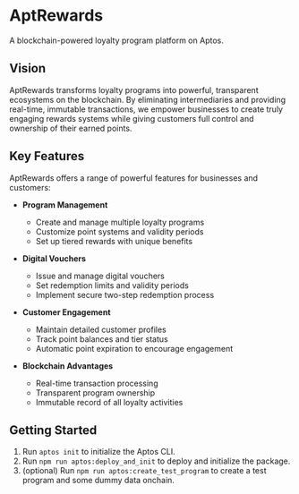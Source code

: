 # AptRewards

A blockchain-powered loyalty program platform on Aptos.

## Vision

AptRewards transforms loyalty programs into powerful, transparent ecosystems on the blockchain. By eliminating intermediaries and providing real-time, immutable transactions, we empower businesses to create truly engaging rewards systems while giving customers full control and ownership of their earned points.

## Key Features

AptRewards offers a range of powerful features for businesses and customers:

- **Program Management**
  - Create and manage multiple loyalty programs
  - Customize point systems and validity periods
  - Set up tiered rewards with unique benefits

- **Digital Vouchers**
  - Issue and manage digital vouchers
  - Set redemption limits and validity periods
  - Implement secure two-step redemption process

- **Customer Engagement**
  - Maintain detailed customer profiles
  - Track point balances and tier status
  - Automatic point expiration to encourage engagement

- **Blockchain Advantages**
  - Real-time transaction processing
  - Transparent program ownership
  - Immutable record of all loyalty activities

## Getting Started

1. Run `aptos init` to initialize the Aptos CLI.
2. Run `npm run aptos:deploy_and_init` to deploy and initialize the package.
3. (optional) Run `npm run aptos:create_test_program` to create a test program and some dummy data onchain.
